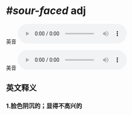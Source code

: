 # ***\#sour-faced*** adj
英音
<audio src="./media/sour-faced1_AAC.aac" controls="controls"></audio>

美音
<audio src="./media/sour-faced2_AAC.aac" controls="controls"></audio>



  

英文释义
---
### 1.**脸色阴沉的；显得不高兴的**  


